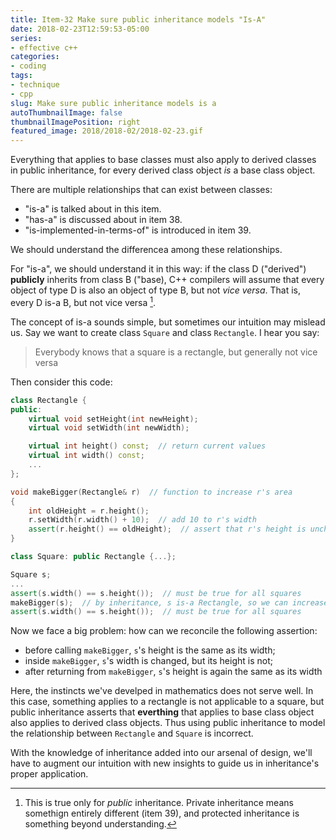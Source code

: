 ```yaml
---
title: Item-32 Make sure public inheritance models "Is-A"
date: 2018-02-23T12:59:53-05:00
series:
- effective c++
categories:
- coding
tags:
- technique
- cpp
slug: Make sure public inheritance models is a
autoThumbnailImage: false
thumbnailImagePosition: right
featured_image: 2018/2018-02/2018-02-23.gif
---
```


Everything that applies to base classes must also apply to derived classes in public inheritance, for every derived class object _is_ a base class object.
<!--more-->

There are multiple relationships that can exist between classes:

* "is-a" is talked about in this item.
* "has-a" is discussed about in item 38.
* "is-implemented-in-terms-of" is introduced in item 39.

We should understand the differencea among these relationships.

For "is-a", we should understand it in this way: if the class D ("derived") **publicly** inherits from class B ("base), C++ compilers will assume that every object of type D is also an object of type B, but not _vice versa_. That is, every D is-a B, but not vice versa [^1].

The concept of is-a sounds simple, but sometimes our intuition may mislead us. Say we want to create class `Square` and class `Rectangle`. I hear you say:

>Everybody knows that a square is a rectangle, but generally not vice versa

Then consider this code:

```cpp
class Rectangle {
public:
    virtual void setHeight(int newHeight);
    virtual void setWidth(int newWidth);

    virtual int height() const;  // return current values
    virtual int width() const;
    ...
};

void makeBigger(Rectangle& r)  // function to increase r's area
{
    int oldHeight = r.height();
    r.setWidth(r.width() + 10);  // add 10 to r's width
    assert(r.height() == oldHeight);  // assert that r's height is unchanged
}
```

```cpp
class Square: public Rectangle {...};

Square s;
...
assert(s.width() == s.height());  // must be true for all squares
makeBigger(s);  // by inheritance, s is-a Rectangle, so we can increase its area
assert(s.width() == s.height());  // must be true for all squares
```

Now we face a big problem: how can we reconcile the following assertion:

* before calling `makeBigger`, `s`'s height is the same as its width;
* inside `makeBigger`, `s`'s width is changed, but its height is not;
* after returning from `makeBigger`, `s`'s height is again the same as its width

Here, the instincts we've develped in mathematics does not serve well. In this case, something applies to a rectangle is not applicable to a square, but public inheritance asserts that **everthing** that applies to base class object also applies to derived class objects. Thus using public inheritance to model the relationship between `Rectangle` and `Square` is incorrect.

With the knowledge of inheritance added into our arsenal of design, we'll have to augment our intuition with new insights to guide us in inheritance's proper application.

[^1]: This is true only for _public_ inheritance. Private inheritance means somethign entirely different (item 39), and protected inheritance is something beyond understanding.
